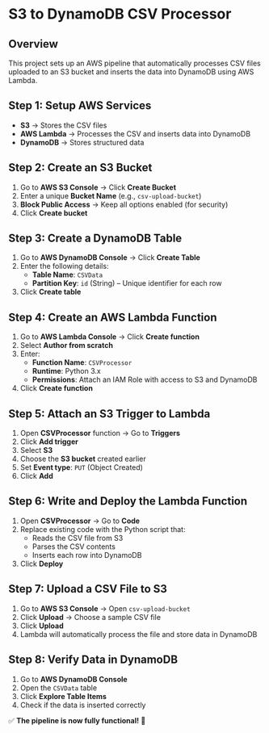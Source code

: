 # S3 to DynamoDB CSV Processor

## Overview
This project sets up an AWS pipeline that automatically processes CSV files uploaded to an S3 bucket and inserts the data into DynamoDB using AWS Lambda.

## Step 1: Setup AWS Services
- **S3** → Stores the CSV files
- **AWS Lambda** → Processes the CSV and inserts data into DynamoDB
- **DynamoDB** → Stores structured data

## Step 2: Create an S3 Bucket
1. Go to **AWS S3 Console** → Click **Create Bucket**
2. Enter a unique **Bucket Name** (e.g., `csv-upload-bucket`)
3. **Block Public Access** → Keep all options enabled (for security)
4. Click **Create bucket**

## Step 3: Create a DynamoDB Table
1. Go to **AWS DynamoDB Console** → Click **Create Table**
2. Enter the following details:
   - **Table Name**: `CSVData`
   - **Partition Key**: `id` (String) – Unique identifier for each row
3. Click **Create table**

## Step 4: Create an AWS Lambda Function
1. Go to **AWS Lambda Console** → Click **Create function**
2. Select **Author from scratch**
3. Enter:
   - **Function Name**: `CSVProcessor`
   - **Runtime**: Python 3.x
   - **Permissions**: Attach an IAM Role with access to S3 and DynamoDB
4. Click **Create function**

## Step 5: Attach an S3 Trigger to Lambda
1. Open **CSVProcessor** function → Go to **Triggers**
2. Click **Add trigger**
3. Select **S3**
4. Choose the **S3 bucket** created earlier
5. Set **Event type**: `PUT` (Object Created)
6. Click **Add**

## Step 6: Write and Deploy the Lambda Function
1. Open **CSVProcessor** → Go to **Code**
2. Replace existing code with the Python script that:
   - Reads the CSV file from S3
   - Parses the CSV contents
   - Inserts each row into DynamoDB
3. Click **Deploy**

## Step 7: Upload a CSV File to S3
1. Go to **AWS S3 Console** → Open `csv-upload-bucket`
2. Click **Upload** → Choose a sample CSV file
3. Click **Upload**
4. Lambda will automatically process the file and store data in DynamoDB

## Step 8: Verify Data in DynamoDB
1. Go to **AWS DynamoDB Console**
2. Open the `CSVData` table
3. Click **Explore Table Items**
4. Check if the data is inserted correctly

✅ **The pipeline is now fully functional!** 🎉

